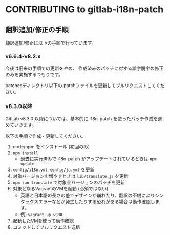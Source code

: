 CONTRIBUTING to gitlab-i18n-patch
=================================

## 翻訳追加/修正の手順

翻訳追加/修正は以下の手順で行っています。

### v6.6.4-v8.2.x

今後は旧来の手順での更新をやめ、 作成済みのパッチに対する誤字脱字の修正のみを実施するつもりです。

patchesディレクトリ以下の.patchファイルを更新してプルリクエストしてください。

### v8.3.0以降

GitLab v8.3.0 以降については、基本的に i18n-patch を使ったパッチ作成を進めていきます。

以下の手順で作成・更新してください。

1. node/npm をインストール (初回のみ)
1. `npm install`
    * 過去に実行済みで i18n-patch がアップデートされているときは `npm update`
1. `config/i18n.yml`, `config/ja.yml` を更新
1. 対象バージョンを増やすときは `lib/translate.js` を更新
1. `npm run translate` で対象全バージョンのパッチを更新
1. 対象となるVagrantのVMを起動 (必須ではない)
    * 英語と日本語の長さの差でデザインが崩れたり、翻訳の不備によりシンタックスエラーなどが発生したりする恐れがある場合は動作確認します。
    * 例) `vagrant up v830`
1. 起動したVMを使って動作確認
1. コミットしてプルリクエスト送信
